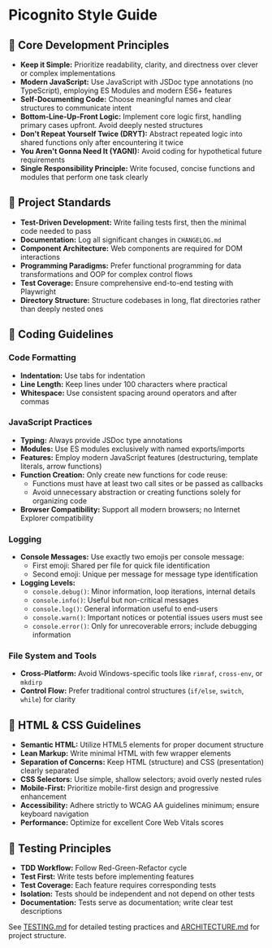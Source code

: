 # Picognito Style Guide

## 🧭 Core Development Principles

-   **Keep it Simple:** Prioritize readability, clarity, and directness over clever or complex implementations
-   **Modern JavaScript:** Use JavaScript with JSDoc type annotations (no TypeScript), employing ES Modules and modern ES6+ features
-   **Self-Documenting Code:** Choose meaningful names and clear structures to communicate intent
-   **Bottom-Line-Up-Front Logic:** Implement core logic first, handling primary cases upfront. Avoid deeply nested structures
-   **Don't Repeat Yourself Twice (DRYT):** Abstract repeated logic into shared functions only after encountering it twice
-   **You Aren't Gonna Need It (YAGNI):** Avoid coding for hypothetical future requirements
-   **Single Responsibility Principle:** Write focused, concise functions and modules that perform one task clearly

## 🧩 Project Standards

-   **Test-Driven Development:** Write failing tests first, then the minimal code needed to pass
-   **Documentation:** Log all significant changes in `CHANGELOG.md`
-   **Component Architecture:** Web components are required for DOM interactions
-   **Programming Paradigms:** Prefer functional programming for data transformations and OOP for complex control flows
-   **Test Coverage:** Ensure comprehensive end-to-end testing with Playwright
-   **Directory Structure:** Structure codebases in long, flat directories rather than deeply nested ones

## 📝 Coding Guidelines

### Code Formatting

-   **Indentation:** Use tabs for indentation
-   **Line Length:** Keep lines under 100 characters where practical
-   **Whitespace:** Use consistent spacing around operators and after commas

### JavaScript Practices

-   **Typing:** Always provide JSDoc type annotations
-   **Modules:** Use ES modules exclusively with named exports/imports
-   **Features:** Employ modern JavaScript features (destructuring, template literals, arrow functions)
-   **Function Creation:** Only create new functions for code reuse:
    -   Functions must have at least two call sites or be passed as callbacks
    -   Avoid unnecessary abstraction or creating functions solely for organizing code
-   **Browser Compatibility:** Support all modern browsers; no Internet Explorer compatibility

### Logging

-   **Console Messages:** Use exactly two emojis per console message:
    -   First emoji: Shared per file for quick file identification
    -   Second emoji: Unique per message for message type identification
-   **Logging Levels:**
    -   `console.debug()`: Minor information, loop iterations, internal details
    -   `console.info()`: Useful but non-critical messages
    -   `console.log()`: General information useful to end-users
    -   `console.warn()`: Important notices or potential issues users must see
    -   `console.error()`: Only for unrecoverable errors; include debugging information

### File System and Tools

-   **Cross-Platform:** Avoid Windows-specific tools like `rimraf`, `cross-env`, or `mkdirp`
-   **Control Flow:** Prefer traditional control structures (`if/else`, `switch`, `while`) for clarity

## 🎨 HTML & CSS Guidelines

-   **Semantic HTML:** Utilize HTML5 elements for proper document structure
-   **Lean Markup:** Write minimal HTML with few wrapper elements
-   **Separation of Concerns:** Keep HTML (structure) and CSS (presentation) clearly separated
-   **CSS Selectors:** Use simple, shallow selectors; avoid overly nested rules
-   **Mobile-First:** Prioritize mobile-first design and progressive enhancement
-   **Accessibility:** Adhere strictly to WCAG AA guidelines minimum; ensure keyboard navigation
-   **Performance:** Optimize for excellent Core Web Vitals scores

## 🧪 Testing Principles

-   **TDD Workflow:** Follow Red-Green-Refactor cycle
-   **Test First:** Write tests before implementing features
-   **Test Coverage:** Each feature requires corresponding tests
-   **Isolation:** Tests should be independent and not depend on other tests
-   **Documentation:** Tests serve as documentation; write clear test descriptions

See [TESTING.md](TESTING.md) for detailed testing practices and [ARCHITECTURE.md](ARCHITECTURE.md) for project structure.
